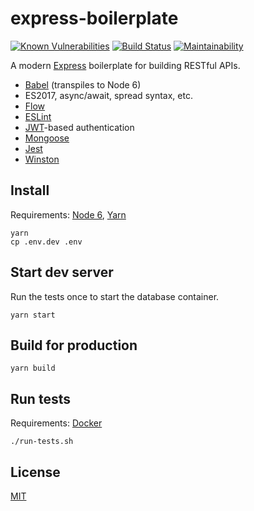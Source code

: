express-boilerplate
===================

[![Known Vulnerabilities](https://snyk.io/test/github/ericnishio/express-boilerplate/master/badge.svg)](https://snyk.io/test/github/ericnishio/express-boilerplate)
[![Build Status](https://img.shields.io/travis/ericnishio/express-boilerplate.svg)](https://travis-ci.org/ericnishio/express-boilerplate)
[![Maintainability](https://api.codeclimate.com/v1/badges/c7c33572b0d927ef0d90/maintainability)](https://codeclimate.com/github/ericnishio/express-boilerplate/maintainability)

A modern [Express](https://expressjs.com) boilerplate for building RESTful APIs.

- [Babel](https://babeljs.io) (transpiles to Node 6)
- ES2017, async/await, spread syntax, etc.
- [Flow](https://flow.org)
- [ESLint](https://eslint.org)
- [JWT](https://jwt.io)-based authentication
- [Mongoose](http://mongoosejs.com)
- [Jest](https://facebook.github.io/jest/)
- [Winston](https://github.com/winstonjs/winston)

## Install

Requirements: [Node 6](https://nodejs.org/en/download/), [Yarn](https://yarnpkg.com/en/docs/install)

```
yarn
cp .env.dev .env
```

## Start dev server

Run the tests once to start the database container.

```
yarn start
```

## Build for production

```
yarn build
```

## Run tests

Requirements: [Docker](https://www.docker.com)

```
./run-tests.sh
```

## License

[MIT](LICENSE.md)

